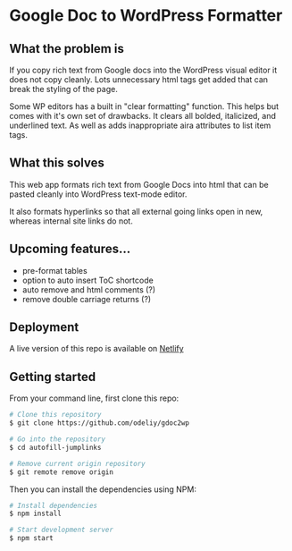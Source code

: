 # Google Doc to WordPress Formatter

## What the problem is

If you copy rich text from Google docs into the WordPress visual editor it does not copy cleanly. Lots unnecessary html tags get added that can break the styling of the page.

Some WP editors has a built in "clear formatting" function. This helps but comes with it's own set of drawbacks. It clears all bolded, italicized, and underlined text. As well as adds inappropriate aira attributes to list item tags.

## What this solves

This web app formats rich text from Google Docs into html that can be pasted cleanly into WordPress text-mode editor.

It also formats hyperlinks so that all external going links open in new, whereas internal site links do not.

## Upcoming features...

- pre-format tables
- option to auto insert ToC shortcode
- auto remove and html comments (?)
- remove double carriage returns (?)

## Deployment

A live version of this repo is available on [Netlify](https://jocular-peony-b076c1.netlify.app/)

## Getting started

From your command line, first clone this repo:

```bash
# Clone this repository
$ git clone https://github.com/odeliy/gdoc2wp

# Go into the repository
$ cd autofill-jumplinks

# Remove current origin repository
$ git remote remove origin
```

Then you can install the dependencies using NPM:

```bash
# Install dependencies
$ npm install

# Start development server
$ npm start
```